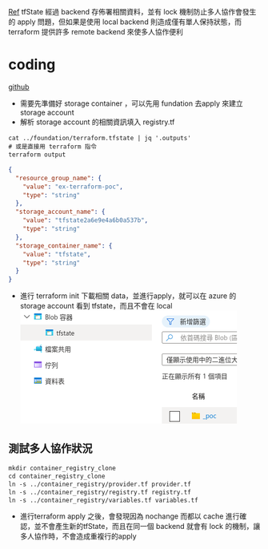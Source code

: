[Ref](https://ithelp.ithome.com.tw/articles/10259896)
tfState 經過 backend 存佈署相關資料，並有 lock 機制防止多人協作會發生的 apply 問題，但如果是使用 local backend 則造成僅有單人保持狀態，而 terraform 提供許多 remote backend 來使多人協作便利
# coding
[github](https://github.com/chechiachang/terraform-30-days/tree/main/azure/_poc/container_registry)
- 需要先準備好 storage container ，可以先用 fundation 去apply 來建立 storage account
- 解析 storage account 的相關資訊填入 registry.tf
```shell
cat ../foundation/terraform.tfstate | jq '.outputs'
# 或是直接用 terraform 指令
terraform output
```
```json
{
  "resource_group_name": {
    "value": "ex-terraform-poc",
    "type": "string"
  },
  "storage_account_name": {
    "value": "tfstate2a6e9e4a6b0a537b",
    "type": "string"
  },
  "storage_container_name": {
    "value": "tfstate",
    "type": "string"
  }
}
```
- 進行 terraform init 下載相關 data，並進行apply，就可以在 azure 的 storage account 看到 tfstate，而且不會在 local 
![](2022-01-09-13-15-19.png)

## 測試多人協作狀況
```shell
mkdir container_registry_clone
cd container_registry_clone
ln -s ../container_registry/provider.tf provider.tf
ln -s ../container_registry/registry.tf registry.tf
ln -s ../container_registry/variables.tf variables.tf
```
- 進行terraform apply 之後，會發現因為 nochange 而都以 cache 進行確認，並不會產生新的tfState，而且在同一個 backend 就會有 lock 的機制，讓多人協作時，不會造成重複行的apply
